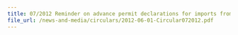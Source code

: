 ```yaml
---
title: 07/2012 Reminder on advance permit declarations for imports from Iran
file_url: /news-and-media/circulars/2012-06-01-Circular072012.pdf
---
```

